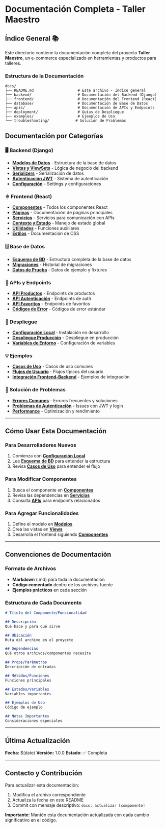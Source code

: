 # Documentación Completa - Taller Maestro

## Índice General 📚

Este directorio contiene la documentación completa del proyecto **Taller Maestro**, un e-commerce especializado en herramientas y productos para talleres.

### Estructura de la Documentación

```
docs/
├── README.md                    # Este archivo - Índice general
├── backend/                     # Documentación del Backend (Django)
├── frontend/                    # Documentación del Frontend (React)
├── database/                    # Documentación de Base de Datos
├── apis/                        # Documentación de APIs y Endpoints
├── deployment/                  # Guías de Despliegue
├── examples/                    # Ejemplos de Uso
└── troubleshooting/            # Solución de Problemas
```

## Documentación por Categorías

### 🖥️ Backend (Django)
- **[Modelos de Datos](backend/models.md)** - Estructura de la base de datos
- **[Vistas y ViewSets](backend/views.md)** - Lógica de negocio del backend
- **[Serializers](backend/serializers.md)** - Serialización de datos
- **[Autenticación JWT](backend/authentication.md)** - Sistema de autenticación
- **[Configuración](backend/configuration.md)** - Settings y configuraciones

### ⚛️ Frontend (React)
- **[Componentes](frontend/components.md)** - Todos los componentes React
- **[Páginas](frontend/pages.md)** - Documentación de páginas principales
- **[Servicios](frontend/services.md)** - Servicios para comunicación con APIs
- **[Contexto y Estado](frontend/context.md)** - Manejo de estado global
- **[Utilidades](frontend/utils.md)** - Funciones auxiliares
- **[Estilos](frontend/styles.md)** - Documentación de CSS

### 🗄️ Base de Datos
- **[Esquema de BD](database/schema.md)** - Estructura completa de la base de datos
- **[Migraciones](database/migrations.md)** - Historial de migraciones
- **[Datos de Prueba](database/fixtures.md)** - Datos de ejemplo y fixtures

### 📡 APIs y Endpoints
- **[API Productos](apis/products.md)** - Endpoints de productos
- **[API Autenticación](apis/authentication.md)** - Endpoints de auth
- **[API Favoritos](apis/favorites.md)** - Endpoints de favoritos
- **[Códigos de Error](apis/error-codes.md)** - Códigos de error estándar

### 🚀 Despliegue
- **[Configuración Local](deployment/local-setup.md)** - Instalación en desarrollo
- **[Despliegue Producción](deployment/production.md)** - Despliegue en producción
- **[Variables de Entorno](deployment/environment.md)** - Configuración de variables

### 💡 Ejemplos
- **[Casos de Uso](examples/use-cases.md)** - Casos de uso comunes
- **[Flujos de Usuario](examples/user-flows.md)** - Flujos típicos del usuario
- **[Integración Frontend-Backend](examples/integration.md)** - Ejemplos de integración

### 🔧 Solución de Problemas
- **[Errores Comunes](troubleshooting/common-errors.md)** - Errores frecuentes y soluciones
- **[Problemas de Autenticación](troubleshooting/auth-issues.md)** - Issues con JWT y login
- **[Performance](troubleshooting/performance.md)** - Optimización y rendimiento

---

## Cómo Usar Esta Documentación

### Para Desarrolladores Nuevos
1. Comienza con **[Configuración Local](deployment/local-setup.md)**
2. Lee **[Esquema de BD](database/schema.md)** para entender la estructura
3. Revisa **[Casos de Uso](examples/use-cases.md)** para entender el flujo

### Para Modificar Componentes
1. Busca el componente en **[Componentes](frontend/components.md)**
2. Revisa las dependencias en **[Servicios](frontend/services.md)**
3. Consulta **[APIs](apis/)** para endpoints relacionados

### Para Agregar Funcionalidades
1. Define el modelo en **[Modelos](backend/models.md)**
2. Crea las vistas en **[Views](backend/views.md)**
3. Desarrolla el frontend siguiendo **[Componentes](frontend/components.md)**

---

## Convenciones de Documentación

### Formato de Archivos
- **Markdown** (.md) para toda la documentación
- **Código comentado** dentro de los archivos fuente
- **Ejemplos prácticos** en cada sección

### Estructura de Cada Documento
```markdown
# Título del Componente/Funcionalidad

## Descripción
Qué hace y para qué sirve

## Ubicación
Ruta del archivo en el proyecto

## Dependencias
Qué otros archivos/componentes necesita

## Props/Parámetros
Descripción de entradas

## Métodos/Funciones
Funciones principales

## Estados/Variables
Variables importantes

## Ejemplos de Uso
Código de ejemplo

## Notas Importantes
Consideraciones especiales
```

---

## Última Actualización
**Fecha:** $(date)
**Versión:** 1.0.0
**Estado:** ✅ Completa

---

## Contacto y Contribución

Para actualizar esta documentación:
1. Modifica el archivo correspondiente
2. Actualiza la fecha en este README
3. Commit con mensaje descriptivo: `docs: actualizar [componente]`

**Importante:** Mantén esta documentación actualizada con cada cambio significativo en el código. 